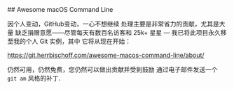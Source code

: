 <div class="github-widget" data-repo="herrbischoff/awesome-macos-command-line"></div>
<script async src="https://pagead2.googlesyndication.com/pagead/js/adsbygoogle.js"></script><ins class="adsbygoogle" style="display:block" data-ad-client="ca-pub-6890694312814945" data-ad-slot="5473692530" data-ad-format="auto"  data-full-width-responsive="true"></ins><script>(adsbygoogle = window.adsbygoogle || []).push({});</script>
## Awesome macOS Command Line

因个人变动，GitHub变动，一心不想继续 
处理主要是非常省力的贡献，尤其是大量 
缺乏捐赠意愿——尽管每天有数百名访客和 25k+ 
星星 — 我已将此项目永久移至我的个人 Git 实例，其中 
它将从现在开始：

<https://git.herrbischoff.com/awesome-macos-command-line/about/>

仍然可用，仍然免费，您仍然可以做出贡献并受到鼓励 
通过电子邮件发送一个 `git am` 风格的补丁.
